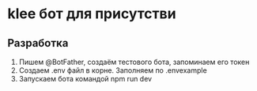 # klee бот для присутстви

## Разработка

1. Пишем @BotFather, создаём тестового бота, запоминаем его токен
2. Создаем .env файл в корне. Заполняем по .envexample
3. Запускаем бота командой npm run dev
